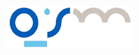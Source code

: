 <p align="center">
  <a href="https://ikaroyo.github.io/claves-osm/">
    <img src="https://github.com/Ikaroyo/claves-osm/blob/main/src/logo-osm.png" alt="Logo">
  </a>
</p>
